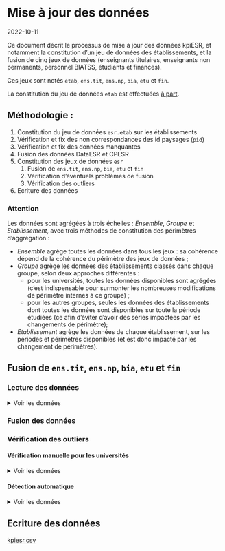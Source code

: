 Mise à jour des données
================
2022-10-11

Ce document décrit le processus de mise à jour des données kpiESR, et
notamment la constitution d’un jeu de données des établissements, et la
fusion de cinq jeux de données (enseignants titulaires, enseignants non
permanents, personnel BIATSS, étudiants et finances).

Ces jeux sont notés `etab`, `ens.tit`, `ens.np`, `bia`, `etu` et `fin`.

La constitution du jeu de données `etab` est effectuées [à
part](maj-mapping.md).

## Méthodologie :

1.  Constitution du jeu de données `esr.etab` sur les établissements
2.  Vérification et fix des non correspondances des id paysages (`pid`)
3.  Vérification et fix des données manquantes
4.  Fusion des données DataESR et CPESR
5.  Constitution des jeux de données `esr`
    1.  Fusion de `ens.tit`, `ens.np`, `bia`, `etu` et `fin`
    2.  Vérification d’éventuels problèmes de fusion
    3.  Vérification des outliers
6.  Ecriture des données

### Attention

Les données sont agrégées à trois échelles : *Ensemble*, *Groupe* et
*Etablissement*, avec trois méthodes de constitution des périmètres
d’aggrégation :

-   *Ensemble* agrège toutes les données dans tous les jeux : sa
    cohérence dépend de la cohérence du périmètre des jeux de données ;
-   *Groupe* agrège les données des établissements classés dans chaque
    groupe, selon deux approches différentes :
    -   pour les universités, toutes les données disponibles sont
        agrégées (c’est indispensable pour surmonter les nombreuses
        modifications de périmètre internes à ce groupe) ;
    -   pour les autres groupes, seules les données des établissements
        dont toutes les données sont disponibles sur toute la période
        étudiées (ce afin d’éviter d’avoir des séries impactées par les
        changements de périmètre);
-   *Etablissement* agrège les données de chaque établissement, sur les
    périodes et périmètres disponibles (et est donc impacté par les
    changement de périmètres).

## Fusion de `ens.tit`, `ens.np`, `bia`, `etu` et `fin`

### Lecture des données

<details>
<summary>
Voir les données
</summary>

| data | Rentrée.min | Rentrée.max | nb_pid |
|:-----|------------:|------------:|-------:|
| ens  |        2010 |        2020 |    134 |
| bia  |        2015 |        2020 |    151 |
| etu  |        2006 |        2021 |    132 |
| fin  |        2009 |        2020 |    151 |

</details>

### Fusion des données

### Vérification des outliers

#### Vérification manuelle pour les universités

<details>
<summary>
Voir les données
</summary>

##### kpi.ENS.S.titulaires

<details>
<summary>
Voir les données
</summary>

| pid   | Etablissement                            | Comparable | kpi                  | valeur |      norm | valeur_label | norm_label | rang | evolution |
|:------|:-----------------------------------------|:-----------|:---------------------|-------:|----------:|:-------------|:-----------|-----:|----------:|
| TWBzp | Université Panthéon-Assas                | FALSE      | kpi.ENS.S.titulaires |    296 | 0.4498480 | 296          | 45%        |   69 |  98.66667 |
| PpsCQ | Université Paris sciences et lettres     | FALSE      | kpi.ENS.S.titulaires |    779 | 0.5379834 | 779          | 54%        |   68 |  99.23567 |
| 6G2TU | Université Paris 1 - Panthéon Sorbonne   | TRUE       | kpi.ENS.S.titulaires |    811 | 0.5442953 | 811          | 54%        |   67 |  97.00957 |
| 542Id | Université Toulouse Capitole             | TRUE       | kpi.ENS.S.titulaires |    349 | 0.5797342 | 349          | 58%        |   66 |  97.21448 |
| Mz286 | Université de Pau et des Pays de l’Adour | TRUE       | kpi.ENS.S.titulaires |    561 | 0.6064865 | 561          | 61%        |   65 |  95.24618 |

</details>
<details>
<summary>
Voir les données
</summary>

| pid   | Etablissement                                | Comparable | kpi                  | valeur |      norm | valeur_label | norm_label | rang | evolution |
|:------|:---------------------------------------------|:-----------|:---------------------|-------:|----------:|:-------------|:-----------|-----:|----------:|
| Uxr7Z | Université Paris 8 - Vincennes - Saint-Denis | TRUE       | kpi.ENS.S.titulaires |    712 | 0.7964206 | 712          | 80%        |    4 |  98.88889 |
| 7Mpgt | Université de Franche-Comté                  | TRUE       | kpi.ENS.S.titulaires |   1067 | 0.8046757 | 1 067        | 80%        |    3 |  97.35401 |
| cEt92 | Université de La Réunion                     | FALSE      | kpi.ENS.S.titulaires |    445 | 0.8120438 | 445          | 81%        |    2 | 103.48837 |
| pVJpw | Centre universitaire de Mayotte              | FALSE      | kpi.ENS.S.titulaires |     40 | 0.8163265 | 40           | 82%        |    1 | 266.66667 |
| C6Ps7 | Université Paris Dauphine - PSL              | FALSE      | kpi.ENS.S.titulaires |     NA |        NA | N/A          | N/A        |   NA |        NA |

</details>

##### kpi.ENS.S.EC

<details>
<summary>
Voir les données
</summary>

| pid   | Etablissement                          | Comparable | kpi          | valeur |      norm | valeur_label | norm_label | rang | evolution |
|:------|:---------------------------------------|:-----------|:-------------|-------:|----------:|:-------------|:-----------|-----:|----------:|
| hy4EW | Université de Guyane                   | FALSE      | kpi.ENS.S.EC |     64 | 0.4475524 | 64           | 45%        |   69 | 112.28070 |
| HCBvW | Université d’Orléans                   | TRUE       | kpi.ENS.S.EC |    595 | 0.5076792 | 595          | 51%        |   68 |  86.23188 |
| pVJpw | Centre universitaire de Mayotte        | FALSE      | kpi.ENS.S.EC |     25 | 0.5102041 | 25           | 51%        |   67 | 357.14286 |
| 5tVy4 | Université Bretagne Sud                | TRUE       | kpi.ENS.S.EC |    288 | 0.5433962 | 288          | 54%        |   66 | 107.86517 |
| 6G2TU | Université Paris 1 - Panthéon Sorbonne | TRUE       | kpi.ENS.S.EC |    816 | 0.5476510 | 816          | 55%        |   65 |  93.47079 |

</details>
<details>
<summary>
Voir les données
</summary>

| pid   | Etablissement                                      | Comparable | kpi          | valeur |      norm | valeur_label | norm_label | rang | evolution |
|:------|:---------------------------------------------------|:-----------|:-------------|-------:|----------:|:-------------|:-----------|-----:|----------:|
| 1I7hJ | Université Paul-Valéry - Montpellier 3             | TRUE       | kpi.ENS.S.EC |    525 | 0.6981383 | 525          | 70%        |    4 | 113.88286 |
| V13Pk | Université de Versailles Saint-Quentin-en-Yvelines | TRUE       | kpi.ENS.S.EC |    599 | 0.7287105 | 599          | 73%        |    3 | 105.64374 |
| Mz90U | Université Bordeaux Montaigne                      | TRUE       | kpi.ENS.S.EC |    516 | 0.7360913 | 516          | 74%        |    2 | 111.44708 |
| Uxr7Z | Université Paris 8 - Vincennes - Saint-Denis       | TRUE       | kpi.ENS.S.EC |    678 | 0.7583893 | 678          | 76%        |    1 |  93.90582 |
| C6Ps7 | Université Paris Dauphine - PSL                    | FALSE      | kpi.ENS.S.EC |     NA |        NA | N/A          | N/A        |   NA |        NA |

</details>

##### kpi.ENS.S.DocATER

<details>
<summary>
Voir les données
</summary>

| pid   | Etablissement                                | Comparable | kpi               | valeur |      norm | valeur_label | norm_label | rang | evolution |
|:------|:---------------------------------------------|:-----------|:------------------|-------:|----------:|:-------------|:-----------|-----:|----------:|
| cEt92 | Université de La Réunion                     | FALSE      | kpi.ENS.S.DocATER |     45 | 0.0821168 | 45           | 8%         |   69 |  95.74468 |
| RS4WF | CY Cergy Paris Université                    | FALSE      | kpi.ENS.S.DocATER |     95 | 0.0864422 | 95           | 9%         |   68 |  65.51724 |
| pVJpw | Centre universitaire de Mayotte              | FALSE      | kpi.ENS.S.DocATER |      5 | 0.1020408 | 5            | 10%        |   67 |        NA |
| Z2FY5 | Université de la Nouvelle-Calédonie          | FALSE      | kpi.ENS.S.DocATER |     13 | 0.1140351 | 13           | 11%        |   66 | 162.50000 |
| Uxr7Z | Université Paris 8 - Vincennes - Saint-Denis | TRUE       | kpi.ENS.S.DocATER |    106 | 0.1185682 | 106          | 12%        |   65 |  64.63415 |

</details>
<details>
<summary>
Voir les données
</summary>

| pid   | Etablissement                          | Comparable | kpi               | valeur |      norm | valeur_label | norm_label | rang | evolution |
|:------|:---------------------------------------|:-----------|:------------------|-------:|----------:|:-------------|:-----------|-----:|----------:|
| TWBzp | Université Panthéon-Assas              | FALSE      | kpi.ENS.S.DocATER |    230 | 0.3495441 | 230          | 35%        |    4 | 121.69312 |
| bxPQe | Sorbonne Université                    | TRUE       | kpi.ENS.S.DocATER |   1449 | 0.3539326 | 1 449        | 35%        |    3 |  94.89195 |
| 6G2TU | Université Paris 1 - Panthéon Sorbonne | TRUE       | kpi.ENS.S.DocATER |    571 | 0.3832215 | 571          | 38%        |    2 | 124.40087 |
| PpsCQ | Université Paris sciences et lettres   | FALSE      | kpi.ENS.S.DocATER |    559 | 0.3860497 | 559          | 39%        |    1 | 100.35907 |
| C6Ps7 | Université Paris Dauphine - PSL        | FALSE      | kpi.ENS.S.DocATER |     NA |        NA | N/A          | N/A        |   NA |        NA |

</details>

##### kpi.ENS.S.contractuels

<details>
<summary>
Voir les données
</summary>

| pid   | Etablissement                           | Comparable | kpi                    | valeur |      norm | valeur_label | norm_label | rang | evolution |
|:------|:----------------------------------------|:-----------|:-----------------------|-------:|----------:|:-------------|:-----------|-----:|----------:|
| evv7S | Université de Montpellier               | TRUE       | kpi.ENS.S.contractuels |     56 | 0.0228478 | 56           | 2%         |   69 | 160.00000 |
| bxPQe | Sorbonne Université                     | TRUE       | kpi.ENS.S.contractuels |     96 | 0.0234489 | 96           | 2%         |   68 |  74.41860 |
| 5cZyU | Université de Paris                     | TRUE       | kpi.ENS.S.contractuels |     95 | 0.0251656 | 95           | 3%         |   67 |  52.48619 |
| m7K6T | Université Toulouse III - Paul Sabatier | TRUE       | kpi.ENS.S.contractuels |     72 | 0.0294840 | 72           | 3%         |   66 | 107.46269 |
| t6Cq5 | Université de Lorraine                  | TRUE       | kpi.ENS.S.contractuels |    124 | 0.0335952 | 124          | 3%         |   65 |  85.51724 |

</details>
<details>
<summary>
Voir les données
</summary>

| pid   | Etablissement                      | Comparable | kpi                    | valeur |      norm | valeur_label | norm_label | rang | evolution |
|:------|:-----------------------------------|:-----------|:-----------------------|-------:|----------:|:-------------|:-----------|-----:|----------:|
| NLCOF | Université de Corse Pasquale Paoli | FALSE      | kpi.ENS.S.contractuels |     65 | 0.1836158 | 65           | 18%        |    4 |  151.1628 |
| TWBzp | Université Panthéon-Assas          | FALSE      | kpi.ENS.S.contractuels |    124 | 0.1884498 | 124          | 19%        |    3 |   80.0000 |
| Mz90U | Université Bordeaux Montaigne      | TRUE       | kpi.ENS.S.contractuels |    135 | 0.1925820 | 135          | 19%        |    2 |  254.7170 |
| RS4WF | CY Cergy Paris Université          | FALSE      | kpi.ENS.S.contractuels |    325 | 0.2957234 | 325          | 30%        |    1 |  524.1935 |
| C6Ps7 | Université Paris Dauphine - PSL    | FALSE      | kpi.ENS.S.contractuels |     NA |        NA | N/A          | N/A        |   NA |        NA |

</details>

##### kpi.ETU.S.cycle1_L

<details>
<summary>
Voir les données
</summary>

| pid   | Etablissement                        | Comparable | kpi                | valeur |      norm | valeur_label | norm_label | rang | evolution |
|:------|:-------------------------------------|:-----------|:-------------------|-------:|----------:|:-------------|:-----------|-----:|----------:|
| PpsCQ | Université Paris sciences et lettres | FALSE      | kpi.ETU.S.cycle1_L |   4229 | 0.2409824 | 4 229        | 24%        |   69 |        NA |
| G2qA7 | Université Paris-Saclay              | FALSE      | kpi.ETU.S.cycle1_L |  18721 | 0.3933148 | 18 721       | 39%        |   68 |  131.3017 |
| etBz7 | Université Claude Bernard - Lyon 1   | TRUE       | kpi.ETU.S.cycle1_L |  21505 | 0.4818076 | 21 505       | 48%        |   67 |  129.6185 |
| 5cZyU | Université de Paris                  | TRUE       | kpi.ETU.S.cycle1_L |  27242 | 0.4931125 | 27 242       | 49%        |   66 |  108.0517 |
| bxPQe | Sorbonne Université                  | TRUE       | kpi.ETU.S.cycle1_L |  26157 | 0.5067418 | 26 157       | 51%        |   65 |  118.8630 |

</details>
<details>
<summary>
Voir les données
</summary>

| pid   | Etablissement                       | Comparable | kpi                | valeur |      norm | valeur_label | norm_label | rang | evolution |
|:------|:------------------------------------|:-----------|:-------------------|-------:|----------:|:-------------|:-----------|-----:|----------:|
| Z2FY5 | Université de la Nouvelle-Calédonie | FALSE      | kpi.ETU.S.cycle1_L |   3298 | 0.9133204 | 3 298        | 91%        |    4 |  138.1651 |
| HAU8L | Université de Nîmes                 | TRUE       | kpi.ETU.S.cycle1_L |   4940 | 0.9183863 | 4 940        | 92%        |    3 |  150.6557 |
| RN4E6 | Université d’Évry-Val-d’Essonne     | FALSE      | kpi.ETU.S.cycle1_L |   6743 | 0.9475829 | 6 743        | 95%        |    2 |  102.8523 |
| pVJpw | Centre universitaire de Mayotte     | FALSE      | kpi.ETU.S.cycle1_L |   1256 | 1.0000000 | 1 256        | 100%       |    1 |  174.6871 |
| C6Ps7 | Université Paris Dauphine - PSL     | FALSE      | kpi.ETU.S.cycle1_L |     NA |        NA | N/A          | N/A        |   NA |        NA |

</details>

##### kpi.ETU.S.cycle2_M

<details>
<summary>
Voir les données
</summary>

| pid   | Etablissement                        | Comparable | kpi                | valeur |      norm | valeur_label | norm_label | rang | evolution |
|:------|:-------------------------------------|:-----------|:-------------------|-------:|----------:|:-------------|:-----------|-----:|----------:|
| pVJpw | Centre universitaire de Mayotte      | FALSE      | kpi.ETU.S.cycle2_M |      0 | 0.0000000 | 0            | 0%         |   69 |        NA |
| RN4E6 | Université d’Évry-Val-d’Essonne      | FALSE      | kpi.ETU.S.cycle2_M |    358 | 0.0503092 | 358          | 5%         |   68 |  18.08081 |
| Z2FY5 | Université de la Nouvelle-Calédonie  | FALSE      | kpi.ETU.S.cycle2_M |    266 | 0.0736638 | 266          | 7%         |   67 | 148.60335 |
| HAU8L | Université de Nîmes                  | TRUE       | kpi.ETU.S.cycle2_M |    401 | 0.0745492 | 401          | 7%         |   66 | 153.05344 |
| zepT6 | Université de la Polynésie Française | FALSE      | kpi.ETU.S.cycle2_M |    378 | 0.1292750 | 378          | 13%        |   65 |  86.10478 |

</details>
<details>
<summary>
Voir les données
</summary>

| pid   | Etablissement                        | Comparable | kpi                | valeur |      norm | valeur_label | norm_label | rang | evolution |
|:------|:-------------------------------------|:-----------|:-------------------|-------:|----------:|:-------------|:-----------|-----:|----------:|
| 5cZyU | Université de Paris                  | TRUE       | kpi.ETU.S.cycle2_M |  25571 | 0.4628654 | 25 571       | 46%        |    4 |  96.76455 |
| etBz7 | Université Claude Bernard - Lyon 1   | TRUE       | kpi.ETU.S.cycle2_M |  21709 | 0.4863781 | 21 709       | 49%        |    3 | 126.12712 |
| G2qA7 | Université Paris-Saclay              | FALSE      | kpi.ETU.S.cycle2_M |  24733 | 0.5196227 | 24 733       | 52%        |    2 | 236.02443 |
| PpsCQ | Université Paris sciences et lettres | FALSE      | kpi.ETU.S.cycle2_M |  11104 | 0.6327426 | 11 104       | 63%        |    1 |        NA |
| C6Ps7 | Université Paris Dauphine - PSL      | FALSE      | kpi.ETU.S.cycle2_M |     NA |        NA | N/A          | N/A        |   NA |        NA |

</details>

##### kpi.ETU.S.cycle3_D

<details>
<summary>
Voir les données
</summary>

| pid   | Etablissement                                      | Comparable | kpi                | valeur |      norm | valeur_label | norm_label | rang | evolution |
|:------|:---------------------------------------------------|:-----------|:-------------------|-------:|----------:|:-------------|:-----------|-----:|----------:|
| pVJpw | Centre universitaire de Mayotte                    | FALSE      | kpi.ETU.S.cycle3_D |      0 | 0.0000000 | 0            | 0%         |   68 |        NA |
| 7Mpgt | Université de Franche-Comté                        | TRUE       | kpi.ETU.S.cycle3_D |      0 | 0.0000000 | 0            | 0%         |   68 | 0.0000000 |
| Lr94O | Université de Bourgogne                            | TRUE       | kpi.ETU.S.cycle3_D |      1 | 0.0000314 | 1            | 0%         |   67 | 0.0919963 |
| V13Pk | Université de Versailles Saint-Quentin-en-Yvelines | TRUE       | kpi.ETU.S.cycle3_D |      1 | 0.0000664 | 1            | 0%         |   66 | 0.1416431 |
| RN4E6 | Université d’Évry-Val-d’Essonne                    | FALSE      | kpi.ETU.S.cycle3_D |     15 | 0.0021079 | 15           | 0%         |   65 | 6.1475410 |

</details>
<details>
<summary>
Voir les données
</summary>

| pid   | Etablissement                          | Comparable | kpi                | valeur |      norm | valeur_label | norm_label | rang | evolution |
|:------|:---------------------------------------|:-----------|:-------------------|-------:|----------:|:-------------|:-----------|-----:|----------:|
| 6G2TU | Université Paris 1 - Panthéon Sorbonne | TRUE       | kpi.ETU.S.cycle3_D |   2256 | 0.0566009 | 2 256        | 6%         |    4 |  82.39591 |
| 8k883 | Université Sorbonne Nouvelle - Paris 3 | TRUE       | kpi.ETU.S.cycle3_D |    890 | 0.0569126 | 890          | 6%         |    3 |  62.50000 |
| G2qA7 | Université Paris-Saclay                | FALSE      | kpi.ETU.S.cycle3_D |   4144 | 0.0870625 | 4 144        | 9%         |    2 | 161.62246 |
| PpsCQ | Université Paris sciences et lettres   | FALSE      | kpi.ETU.S.cycle3_D |   2216 | 0.1262750 | 2 216        | 13%        |    1 | 839.39394 |
| C6Ps7 | Université Paris Dauphine - PSL        | FALSE      | kpi.ETU.S.cycle3_D |     NA |        NA | N/A          | N/A        |   NA |        NA |

</details>

##### kpi.ETU.S.DU_DE

<details>
<summary>
Voir les données
</summary>

| pid   | Etablissement                            | Comparable | kpi             | valeur |      norm | valeur_label | norm_label | rang | evolution |
|:------|:-----------------------------------------|:-----------|:----------------|-------:|----------:|:-------------|:-----------|-----:|----------:|
| 5tVy4 | Université Bretagne Sud                  | TRUE       | kpi.ETU.S.DU_DE |     43 | 0.0039819 | 43           | 0%         |   69 |  67.18750 |
| BWbvP | Université d’Artois                      | TRUE       | kpi.ETU.S.DU_DE |    100 | 0.0068055 | 100          | 1%         |   68 | 121.95122 |
| yH19Y | Université du Littoral Côte d’Opale      | TRUE       | kpi.ETU.S.DU_DE |     94 | 0.0083489 | 94           | 1%         |   67 |  92.15686 |
| 3Z5e6 | Université Gustave Eiffel                | FALSE      | kpi.ETU.S.DU_DE |    136 | 0.0086663 | 136          | 1%         |   66 |        NA |
| EW53M | Université Polytechnique Hauts-de-France | TRUE       | kpi.ETU.S.DU_DE |    143 | 0.0108325 | 143          | 1%         |   65 | 269.81132 |

</details>
<details>
<summary>
Voir les données
</summary>

| pid   | Etablissement                          | Comparable | kpi             | valeur |      norm | valeur_label | norm_label | rang | evolution |
|:------|:---------------------------------------|:-----------|:----------------|-------:|----------:|:-------------|:-----------|-----:|----------:|
| evv7S | Université de Montpellier              | TRUE       | kpi.ETU.S.DU_DE |   5030 | 0.1050236 | 5 030        | 11%        |    4 |  133.5280 |
| 6G2TU | Université Paris 1 - Panthéon Sorbonne | TRUE       | kpi.ETU.S.DU_DE |   4474 | 0.1122485 | 4 474        | 11%        |    3 |  173.7476 |
| TWBzp | Université Panthéon-Assas              | FALSE      | kpi.ETU.S.DU_DE |   3000 | 0.1588142 | 3 000        | 16%        |    2 |  104.3841 |
| PpsCQ | Université Paris sciences et lettres   | FALSE      | kpi.ETU.S.DU_DE |   3667 | 0.2089578 | 3 667        | 21%        |    1 |        NA |
| C6Ps7 | Université Paris Dauphine - PSL        | FALSE      | kpi.ETU.S.DU_DE |     NA |        NA | N/A          | N/A        |   NA |        NA |

</details>

##### kpi.BIA.S.A

<details>
<summary>
Voir les données
</summary>

| pid   | Etablissement                        | Comparable | kpi         | valeur |      norm | valeur_label | norm_label | rang | evolution |
|:------|:-------------------------------------|:-----------|:------------|-------:|----------:|:-------------|:-----------|-----:|----------:|
| 8j5s2 | Université de Picardie Jules-Verne   | TRUE       | kpi.BIA.S.A |    231 | 0.2156863 | 231          | 22%        |   68 | 119.68912 |
| zepT6 | Université de la Polynésie Française | FALSE      | kpi.BIA.S.A |     28 | 0.2545455 | 28           | 25%        |   67 | 107.69231 |
| LsQ24 | Université Le Havre Normandie        | TRUE       | kpi.BIA.S.A |    105 | 0.2685422 | 105          | 27%        |   66 |  92.10526 |
| hlX1r | Université de Poitiers               | TRUE       | kpi.BIA.S.A |    323 | 0.2691667 | 323          | 27%        |   65 | 102.21519 |
| g6rwB | Université Paris Nanterre            | TRUE       | kpi.BIA.S.A |    304 | 0.2699822 | 304          | 27%        |   64 | 110.94891 |

</details>
<details>
<summary>
Voir les données
</summary>

| pid   | Etablissement                        | Comparable | kpi         | valeur |      norm | valeur_label | norm_label | rang |  evolution |
|:------|:-------------------------------------|:-----------|:------------|-------:|----------:|:-------------|:-----------|-----:|-----------:|
| 5tVy4 | Université Bretagne Sud              | TRUE       | kpi.BIA.S.A |    210 | 0.4794521 | 210          | 48%        |    3 |   105.0000 |
| PpsCQ | Université Paris sciences et lettres | FALSE      | kpi.BIA.S.A |    831 | 0.4828588 | 831          | 48%        |    2 | 16620.0000 |
| G2qA7 | Université Paris-Saclay              | FALSE      | kpi.BIA.S.A |   1404 | 0.5205784 | 1 404        | 52%        |    1 |   342.4390 |
| C6Ps7 | Université Paris Dauphine - PSL      | FALSE      | kpi.BIA.S.A |     NA |        NA | N/A          | N/A        |   NA |         NA |
| cqyN7 | Université Sorbonne Paris Nord       | TRUE       | kpi.BIA.S.A |    271 |        NA | 271          | N/A        |   NA |   101.8797 |

</details>

##### kpi.BIA.S.B

<details>
<summary>
Voir les données
</summary>

| pid   | Etablissement                      | Comparable | kpi         | valeur |      norm | valeur_label | norm_label | rang | evolution |
|:------|:-----------------------------------|:-----------|:------------|-------:|----------:|:-------------|:-----------|-----:|----------:|
| 5tVy4 | Université Bretagne Sud            | TRUE       | kpi.BIA.S.B |     69 | 0.1575342 | 69           | 16%        |   68 |  87.34177 |
| 8j5s2 | Université de Picardie Jules-Verne | TRUE       | kpi.BIA.S.B |    189 | 0.1764706 | 189          | 18%        |   67 | 113.85542 |
| atbEK | La Rochelle Université             | TRUE       | kpi.BIA.S.B |     82 | 0.1933962 | 82           | 19%        |   66 |  93.18182 |
| G2qA7 | Université Paris-Saclay            | FALSE      | kpi.BIA.S.B |    526 | 0.1950315 | 526          | 20%        |   65 | 136.62338 |
| zCa4j | Université Savoie Mont Blanc       | TRUE       | kpi.BIA.S.B |    118 | 0.1973244 | 118          | 20%        |   64 | 105.35714 |

</details>
<details>
<summary>
Voir les données
</summary>

| pid   | Etablissement                        | Comparable | kpi         | valeur |      norm | valeur_label | norm_label | rang | evolution |
|:------|:-------------------------------------|:-----------|:------------|-------:|----------:|:-------------|:-----------|-----:|----------:|
| NLCOF | Université de Corse Pasquale Paoli   | FALSE      | kpi.BIA.S.B |    128 | 0.3377309 | 128          | 34%        |    3 |  120.7547 |
| 3Z5e6 | Université Gustave Eiffel            | FALSE      | kpi.BIA.S.B |    251 | 0.3820396 | 251          | 38%        |    2 |  121.8447 |
| zepT6 | Université de la Polynésie Française | FALSE      | kpi.BIA.S.B |     59 | 0.5363636 | 59           | 54%        |    1 |  115.6863 |
| C6Ps7 | Université Paris Dauphine - PSL      | FALSE      | kpi.BIA.S.B |     NA |        NA | N/A          | N/A        |   NA |        NA |
| cqyN7 | Université Sorbonne Paris Nord       | TRUE       | kpi.BIA.S.B |    255 |        NA | 255          | N/A        |   NA |  122.5962 |

</details>

##### kpi.BIA.S.C

<details>
<summary>
Voir les données
</summary>

| pid   | Etablissement                                | Comparable | kpi         | valeur |      norm | valeur_label | norm_label | rang | evolution |
|:------|:---------------------------------------------|:-----------|:------------|-------:|----------:|:-------------|:-----------|-----:|----------:|
| 3Z5e6 | Université Gustave Eiffel                    | FALSE      | kpi.BIA.S.C |    107 | 0.1628615 | 107          | 16%        |   68 | 100.00000 |
| zepT6 | Université de la Polynésie Française         | FALSE      | kpi.BIA.S.C |     23 | 0.2090909 | 23           | 21%        |   67 |  88.46154 |
| PpsCQ | Université Paris sciences et lettres         | FALSE      | kpi.BIA.S.C |    360 | 0.2091807 | 360          | 21%        |   66 |        NA |
| Uxr7Z | Université Paris 8 - Vincennes - Saint-Denis | TRUE       | kpi.BIA.S.C |    198 | 0.2601840 | 198          | 26%        |   65 |  80.81633 |
| G2qA7 | Université Paris-Saclay                      | FALSE      | kpi.BIA.S.C |    767 | 0.2843901 | 767          | 28%        |   64 |  75.12243 |

</details>
<details>
<summary>
Voir les données
</summary>

| pid   | Etablissement                       | Comparable | kpi         | valeur |      norm | valeur_label | norm_label | rang | evolution |
|:------|:------------------------------------|:-----------|:------------|-------:|----------:|:-------------|:-----------|-----:|----------:|
| yH19Y | Université du Littoral Côte d’Opale | TRUE       | kpi.BIA.S.C |    265 | 0.5038023 | 265          | 50%        |    3 |  89.22559 |
| g6rwB | Université Paris Nanterre           | TRUE       | kpi.BIA.S.C |    592 | 0.5257549 | 592          | 53%        |    2 | 166.76056 |
| 8j5s2 | Université de Picardie Jules-Verne  | TRUE       | kpi.BIA.S.C |    651 | 0.6078431 | 651          | 61%        |    1 | 108.86288 |
| C6Ps7 | Université Paris Dauphine - PSL     | FALSE      | kpi.BIA.S.C |     NA |        NA | N/A          | N/A        |   NA |        NA |
| cqyN7 | Université Sorbonne Paris Nord      | TRUE       | kpi.BIA.S.C |    178 |        NA | 178          | N/A        |   NA |  56.86901 |

</details>

##### kpi.BIA.S.titulaires

<details>
<summary>
Voir les données
</summary>

| pid   | Etablissement                        | Comparable | kpi                  | valeur |      norm | valeur_label | norm_label | rang | evolution |
|:------|:-------------------------------------|:-----------|:---------------------|-------:|----------:|:-------------|:-----------|-----:|----------:|
| pVJpw | Centre universitaire de Mayotte      | FALSE      | kpi.BIA.S.titulaires |     17 | 0.4146341 | 17           | 41%        |   67 | 340.00000 |
| s3t8T | Université Côte d’Azur               | TRUE       | kpi.BIA.S.titulaires |    780 | 0.4921136 | 780          | 49%        |   66 |  96.41533 |
| RS4WF | CY Cergy Paris Université            | FALSE      | kpi.BIA.S.titulaires |    474 | 0.4922118 | 474          | 49%        |   65 | 120.91837 |
| zepT6 | Université de la Polynésie Française | FALSE      | kpi.BIA.S.titulaires |     55 | 0.5000000 | 55           | 50%        |   64 | 114.58333 |
| 9xlel | Le Mans Université                   | TRUE       | kpi.BIA.S.titulaires |    281 | 0.5026834 | 281          | 50%        |   63 | 102.18182 |

</details>
<details>
<summary>
Voir les données
</summary>

| pid   | Etablissement                     | Comparable | kpi                  | valeur |      norm | valeur_label | norm_label | rang | evolution |
|:------|:----------------------------------|:-----------|:---------------------|-------:|----------:|:-------------|:-----------|-----:|----------:|
| z3hdL | Université des Antilles           | FALSE      | kpi.BIA.S.titulaires |    373 | 0.7987152 | 373          | 80%        |    2 | 108.43023 |
| HqAYu | Université Toulouse - Jean Jaurès | TRUE       | kpi.BIA.S.titulaires |    703 | 0.8099078 | 703          | 81%        |    1 | 100.14245 |
| hy4EW | Université de Guyane              | FALSE      | kpi.BIA.S.titulaires |     NA |        NA | N/A          | N/A        |   NA |        NA |
| C6Ps7 | Université Paris Dauphine - PSL   | FALSE      | kpi.BIA.S.titulaires |     NA |        NA | N/A          | N/A        |   NA |        NA |
| cqyN7 | Université Sorbonne Paris Nord    | TRUE       | kpi.BIA.S.titulaires |    475 |        NA | 475          | N/A        |   NA |  91.34615 |

</details>

##### kpi.FIN.S.masseSalariale

<details>
<summary>
Voir les données
</summary>

| pid   | Etablissement                        | Comparable | kpi                      |    valeur |      norm | valeur_label | norm_label | rang | evolution |
|:------|:-------------------------------------|:-----------|:-------------------------|----------:|----------:|:-------------|:-----------|-----:|----------:|
| pVJpw | Centre universitaire de Mayotte      | FALSE      | kpi.FIN.S.masseSalariale |    973558 | 0.2451429 | 0.97M€       | 25%        |   69 |  113.4487 |
| PpsCQ | Université Paris sciences et lettres | FALSE      | kpi.FIN.S.masseSalariale |   7801315 | 0.2454767 | 7.8M€        | 25%        |   68 |  103.6680 |
| G2qA7 | Université Paris-Saclay              | FALSE      | kpi.FIN.S.masseSalariale | 303108699 | 0.6593211 | 303M€        | 66%        |   67 |  112.2846 |
| OJZ4a | Université de Haute-Alsace           | FALSE      | kpi.FIN.S.masseSalariale |  78438736 | 0.7298157 | 78M€         | 73%        |   66 |  117.7281 |
| 90I54 | Université de Bordeaux               | TRUE       | kpi.FIN.S.masseSalariale | 360769177 | 0.7330255 | 361M€        | 73%        |   65 |  109.3173 |

</details>
<details>
<summary>
Voir les données
</summary>

| pid   | Etablissement                          | Comparable | kpi                      |    valeur |      norm | valeur_label | norm_label | rang | evolution |
|:------|:---------------------------------------|:-----------|:-------------------------|----------:|----------:|:-------------|:-----------|-----:|----------:|
| 8j5s2 | Université de Picardie Jules-Verne     | TRUE       | kpi.FIN.S.masseSalariale | 164612927 | 0.8524966 | 165M€        | 85%        |    4 |  114.4881 |
| 8k883 | Université Sorbonne Nouvelle - Paris 3 | TRUE       | kpi.FIN.S.masseSalariale |  93419472 | 0.8544209 | 93M€         | 85%        |    3 |  111.3980 |
| 9xlel | Le Mans Université                     | TRUE       | kpi.FIN.S.masseSalariale |  81155063 | 0.8733263 | 81M€         | 87%        |    2 |  120.3050 |
| z3hdL | Université des Antilles                | FALSE      | kpi.FIN.S.masseSalariale |  86865230 | 0.9152736 | 87M€         | 92%        |    1 |  103.3852 |
| hy4EW | Université de Guyane                   | FALSE      | kpi.FIN.S.masseSalariale |        NA |        NA | N/A          | N/A        |   NA |        NA |

</details>

##### kpi.FIN.S.SCSP

<details>
<summary>
Voir les données
</summary>

| pid   | Etablissement                        | Comparable | kpi            |    valeur |      norm | valeur_label | norm_label | rang | evolution |
|:------|:-------------------------------------|:-----------|:---------------|----------:|----------:|:-------------|:-----------|-----:|----------:|
| PpsCQ | Université Paris sciences et lettres | FALSE      | kpi.FIN.S.SCSP |   5655538 | 0.1779575 | 5.7M€        | 18%        |   69 | 247.88270 |
| C6Ps7 | Université Paris Dauphine - PSL      | FALSE      | kpi.FIN.S.SCSP |  58948444 | 0.5332336 | 59M€         | 53%        |   68 | 102.21442 |
| G2qA7 | Université Paris-Saclay              | FALSE      | kpi.FIN.S.SCSP | 292147888 | 0.6354791 | 292M€        | 64%        |   67 | 105.17227 |
| 3Z5e6 | Université Gustave Eiffel            | FALSE      | kpi.FIN.S.SCSP | 167835605 | 0.6611975 | 168M€        | 66%        |   66 | 236.08225 |
| evv7S | Université de Montpellier            | TRUE       | kpi.FIN.S.SCSP | 301007987 | 0.6668295 | 301M€        | 67%        |   65 |  52.63335 |

</details>
<details>
<summary>
Voir les données
</summary>

| pid   | Etablissement                        | Comparable | kpi            |    valeur |      norm | valeur_label | norm_label | rang | evolution |
|:------|:-------------------------------------|:-----------|:---------------|----------:|----------:|:-------------|:-----------|-----:|----------:|
| g6rwB | Université Paris Nanterre            | TRUE       | kpi.FIN.S.SCSP | 172844627 | 0.8770781 | 173M€        | 88%        |    4 | 107.45239 |
| zepT6 | Université de la Polynésie Française | FALSE      | kpi.FIN.S.SCSP |  27527087 | 0.8874647 | 28M€         | 89%        |    3 | 116.63773 |
| z3hdL | Université des Antilles              | FALSE      | kpi.FIN.S.SCSP |  87962627 | 0.9268366 | 88M€         | 93%        |    2 |  96.92083 |
| HqAYu | Université Toulouse - Jean Jaurès    | TRUE       | kpi.FIN.S.SCSP | 168777374 | 0.9302635 | 169M€        | 93%        |    1 | 117.68440 |
| hy4EW | Université de Guyane                 | FALSE      | kpi.FIN.S.SCSP |        NA |        NA | N/A          | N/A        |   NA |        NA |

</details>

##### kpi.FIN.S.recettesFormation

<details>
<summary>
Voir les données
</summary>

| pid   | Etablissement                            | Comparable | kpi                         |  valeur |      norm | valeur_label | norm_label | rang | evolution |
|:------|:-----------------------------------------|:-----------|:----------------------------|--------:|----------:|:-------------|:-----------|-----:|----------:|
| EW53M | Université Polytechnique Hauts-de-France | TRUE       | kpi.FIN.S.recettesFormation | 2646600 | 0.0256900 | 2.6M€        | 3%         |   64 |  62.87272 |
| atbEK | La Rochelle Université                   | TRUE       | kpi.FIN.S.recettesFormation | 2331929 | 0.0266417 | 2.3M€        | 3%         |   63 | 112.91804 |
| LsQ24 | Université Le Havre Normandie            | TRUE       | kpi.FIN.S.recettesFormation | 2033176 | 0.0269655 | 2M€          | 3%         |   62 |  74.33889 |
| 7Mpgt | Université de Franche-Comté              | TRUE       | kpi.FIN.S.recettesFormation | 5986260 | 0.0286804 | 6M€          | 3%         |   61 | 101.12952 |
| hlX1r | Université de Poitiers                   | TRUE       | kpi.FIN.S.recettesFormation | 7153909 | 0.0298099 | 7.2M€        | 3%         |   60 |  75.46837 |

</details>
<details>
<summary>
Voir les données
</summary>

| pid   | Etablissement                        | Comparable | kpi                         | valeur | norm | valeur_label | norm_label | rang | evolution |
|:------|:-------------------------------------|:-----------|:----------------------------|-------:|-----:|:-------------|:-----------|-----:|----------:|
| Z2FY5 | Université de la Nouvelle-Calédonie  | FALSE      | kpi.FIN.S.recettesFormation |     NA |   NA | N/A          | N/A        |   NA |        NA |
| zepT6 | Université de la Polynésie Française | FALSE      | kpi.FIN.S.recettesFormation |     NA |   NA | N/A          | N/A        |   NA |        NA |
| 3Z5e6 | Université Gustave Eiffel            | FALSE      | kpi.FIN.S.recettesFormation |     NA |   NA | N/A          | N/A        |   NA |        NA |
| PpsCQ | Université Paris sciences et lettres | FALSE      | kpi.FIN.S.recettesFormation |     NA |   NA | N/A          | N/A        |   NA |        NA |
| vb71K | Université Paris-Est Créteil         | TRUE       | kpi.FIN.S.recettesFormation |     NA |   NA | N/A          | N/A        |   NA |        NA |

</details>

##### kpi.FIN.S.recettesRecherche

<details>
<summary>
Voir les données
</summary>

| pid   | Etablissement                      | Comparable | kpi                         | valeur |      norm | valeur_label | norm_label | rang | evolution |
|:------|:-----------------------------------|:-----------|:----------------------------|-------:|----------:|:-------------|:-----------|-----:|----------:|
| cEt92 | Université de La Réunion           | FALSE      | kpi.FIN.S.recettesRecherche | 100915 | 0.0007301 | 0.1M€        | 0%         |   64 | 17.497205 |
| NLCOF | Université de Corse Pasquale Paoli | FALSE      | kpi.FIN.S.recettesRecherche |  55910 | 0.0008994 | 0.06M€       | 0%         |   63 | 38.170607 |
| pVJpw | Centre universitaire de Mayotte    | FALSE      | kpi.FIN.S.recettesRecherche |   4824 | 0.0012147 | 0M€          | 0%         |   62 |  4.794037 |
| z3hdL | Université des Antilles            | FALSE      | kpi.FIN.S.recettesRecherche | 257545 | 0.0027137 | 0.26M€       | 0%         |   61 | 64.406377 |
| HqAYu | Université Toulouse - Jean Jaurès  | TRUE       | kpi.FIN.S.recettesRecherche | 821181 | 0.0045262 | 0.82M€       | 0%         |   60 | 57.994459 |

</details>
<details>
<summary>
Voir les données
</summary>

| pid   | Etablissement                        | Comparable | kpi                         | valeur | norm | valeur_label | norm_label | rang | evolution |
|:------|:-------------------------------------|:-----------|:----------------------------|-------:|-----:|:-------------|:-----------|-----:|----------:|
| hy4EW | Université de Guyane                 | FALSE      | kpi.FIN.S.recettesRecherche |     NA |   NA | N/A          | N/A        |   NA |        NA |
| zepT6 | Université de la Polynésie Française | FALSE      | kpi.FIN.S.recettesRecherche |     NA |   NA | N/A          | N/A        |   NA |        NA |
| 3Z5e6 | Université Gustave Eiffel            | FALSE      | kpi.FIN.S.recettesRecherche |     NA |   NA | N/A          | N/A        |   NA |        NA |
| tIJ02 | Université Jean Monnet               | TRUE       | kpi.FIN.S.recettesRecherche |     NA |   NA | N/A          | N/A        |   NA |        NA |
| vb71K | Université Paris-Est Créteil         | TRUE       | kpi.FIN.S.recettesRecherche |     NA |   NA | N/A          | N/A        |   NA |        NA |

</details>

##### kpi.FIN.S.investissements

<details>
<summary>
Voir les données
</summary>

| pid   | Etablissement                          | Comparable | kpi                       |  valeur |      norm | valeur_label | norm_label | rang |  evolution |
|:------|:---------------------------------------|:-----------|:--------------------------|--------:|----------:|:-------------|:-----------|-----:|-----------:|
| PpsCQ | Université Paris sciences et lettres   | FALSE      | kpi.FIN.S.investissements |  110000 | 0.0034613 | 0.11M€       | 0%         |   69 | 1309.52381 |
| 6G2TU | Université Paris 1 - Panthéon Sorbonne | TRUE       | kpi.FIN.S.investissements | 6622927 | 0.0291324 | 6.6M€        | 3%         |   68 |  286.20227 |
| TWBzp | Université Panthéon-Assas              | FALSE      | kpi.FIN.S.investissements | 3385000 | 0.0376086 | 3.4M€        | 4%         |   67 |   89.57782 |
| cqyN7 | Université Sorbonne Paris Nord         | TRUE       | kpi.FIN.S.investissements | 7914057 | 0.0422872 | 7.9M€        | 4%         |   66 |   78.80330 |
| 06SE7 | Université de Bretagne Occidentale     | TRUE       | kpi.FIN.S.investissements | 8500000 | 0.0462208 | 8.5M€        | 5%         |   65 |   70.13606 |

</details>
<details>
<summary>
Voir les données
</summary>

| pid   | Etablissement                          | Comparable | kpi                       |    valeur |      norm | valeur_label | norm_label | rang | evolution |
|:------|:---------------------------------------|:-----------|:--------------------------|----------:|----------:|:-------------|:-----------|-----:|----------:|
| G2qA7 | Université Paris-Saclay                | FALSE      | kpi.FIN.S.investissements | 149429640 | 0.3250389 | 149M€        | 33%        |    4 |  402.3746 |
| pVJpw | Centre universitaire de Mayotte        | FALSE      | kpi.FIN.S.investissements |   1292045 | 0.3253382 | 1.3M€        | 33%        |    3 |  130.6524 |
| NLCOF | Université de Corse Pasquale Paoli     | FALSE      | kpi.FIN.S.investissements |  20227756 | 0.3253796 | 20M€         | 33%        |    2 |  183.4615 |
| 1I7hJ | Université Paul-Valéry - Montpellier 3 | TRUE       | kpi.FIN.S.investissements |  49307839 | 0.4337391 | 49M€         | 43%        |    1 | 2341.4968 |
| hy4EW | Université de Guyane                   | FALSE      | kpi.FIN.S.investissements |        NA |        NA | N/A          | N/A        |   NA |        NA |

</details>

##### kpi.K.dotPres

<details>
<summary>
Voir les données
</summary>

| pid   | Etablissement                        | Comparable | kpi           |    valeur |      norm | valeur_label | norm_label | rang | evolution |
|:------|:-------------------------------------|:-----------|:--------------|----------:|----------:|:-------------|:-----------|-----:|----------:|
| PpsCQ | Université Paris sciences et lettres | FALSE      | kpi.K.dotPres | 0.1779575 | 0.1779575 | 18%          | 18%        |   69 |  74.89074 |
| C6Ps7 | Université Paris Dauphine - PSL      | FALSE      | kpi.K.dotPres | 0.5332336 | 0.5332336 | 53%          | 53%        |   68 |  85.12220 |
| G2qA7 | Université Paris-Saclay              | FALSE      | kpi.K.dotPres | 0.6354791 | 0.6354791 | 64%          | 64%        |   67 |  74.01923 |
| 3Z5e6 | Université Gustave Eiffel            | FALSE      | kpi.K.dotPres | 0.6611975 | 0.6611975 | 66%          | 66%        |   66 |  80.90341 |
| evv7S | Université de Montpellier            | TRUE       | kpi.K.dotPres | 0.6668295 | 0.6668295 | 67%          | 67%        |   65 |  82.57334 |

</details>
<details>
<summary>
Voir les données
</summary>

| pid   | Etablissement                        | Comparable | kpi           |    valeur |      norm | valeur_label | norm_label | rang | evolution |
|:------|:-------------------------------------|:-----------|:--------------|----------:|----------:|:-------------|:-----------|-----:|----------:|
| g6rwB | Université Paris Nanterre            | TRUE       | kpi.K.dotPres | 0.8770781 | 0.8770781 | 88%          | 88%        |    4 |  99.03534 |
| zepT6 | Université de la Polynésie Française | FALSE      | kpi.K.dotPres | 0.8874647 | 0.8874647 | 89%          | 89%        |    3 |  99.31054 |
| z3hdL | Université des Antilles              | FALSE      | kpi.K.dotPres | 0.9268366 | 0.9268366 | 93%          | 93%        |    2 | 104.22239 |
| HqAYu | Université Toulouse - Jean Jaurès    | TRUE       | kpi.K.dotPres | 0.9302635 | 0.9302635 | 93%          | 93%        |    1 | 104.28033 |
| hy4EW | Université de Guyane                 | FALSE      | kpi.K.dotPres |        NA |        NA | N/A          | N/A        |   NA |        NA |

</details>

##### kpi.K.resPetu

<details>
<summary>
Voir les données
</summary>

| pid   | Etablissement                        | Comparable | kpi           |   valeur |     norm | valeur_label | norm_label | rang |  evolution |
|:------|:-------------------------------------|:-----------|:--------------|---------:|---------:|:-------------|:-----------|-----:|-----------:|
| PpsCQ | Université Paris sciences et lettres | FALSE      | kpi.K.resPetu | 2072.671 | 2072.671 | 2k€          | 2k€        |   68 |   8.092762 |
| pVJpw | Centre universitaire de Mayotte      | FALSE      | kpi.K.resPetu | 3161.935 | 3161.935 | 3k€          | 3k€        |   67 | 104.992439 |
| HAU8L | Université de Nîmes                  | TRUE       | kpi.K.resPetu | 4352.507 | 4352.507 | 4k€          | 4k€        |   66 |  98.409628 |
| 7Gzub | Université Jean Moulin - Lyon 3      | TRUE       | kpi.K.resPetu | 4835.527 | 4835.527 | 5k€          | 5k€        |   65 | 116.796572 |
| TWBzp | Université Panthéon-Assas            | FALSE      | kpi.K.resPetu | 5007.566 | 5007.566 | 5k€          | 5k€        |   64 |  91.260400 |

</details>
<details>
<summary>
Voir les données
</summary>

| pid   | Etablissement                      | Comparable | kpi           |   valeur |     norm | valeur_label | norm_label | rang | evolution |
|:------|:-----------------------------------|:-----------|:--------------|---------:|---------:|:-------------|:-----------|-----:|----------:|
| NLCOF | Université de Corse Pasquale Paoli | FALSE      | kpi.K.resPetu | 13266.46 | 13266.46 | 13k€         | 13k€       |    3 |  97.25202 |
| bxPQe | Sorbonne Université                | TRUE       | kpi.K.resPetu | 14656.02 | 14656.02 | 15k€         | 15k€       |    2 | 108.25265 |
| 3Z5e6 | Université Gustave Eiffel          | FALSE      | kpi.K.resPetu | 16617.73 | 16617.73 | 17k€         | 17k€       |    1 | 198.62017 |
| hy4EW | Université de Guyane               | FALSE      | kpi.K.resPetu |       NA |       NA | N/A          | N/A        |   NA |        NA |
| C6Ps7 | Université Paris Dauphine - PSL    | FALSE      | kpi.K.resPetu |       NA |       NA | N/A          | N/A        |   NA |        NA |

</details>

##### kpi.K.forPetu

<details>
<summary>
Voir les données
</summary>

| pid   | Etablissement                            | Comparable | kpi           |   valeur |     norm | valeur_label | norm_label | rang | evolution |
|:------|:-----------------------------------------|:-----------|:--------------|---------:|---------:|:-------------|:-----------|-----:|----------:|
| HAU8L | Université de Nîmes                      | TRUE       | kpi.K.forPetu | 181.7884 | 181.7884 | 182€         | 182€       |   63 |  95.87512 |
| EW53M | Université Polytechnique Hauts-de-France | TRUE       | kpi.K.forPetu | 200.4848 | 200.4848 | 200€         | 200€       |   62 |  47.76536 |
| pVJpw | Centre universitaire de Mayotte          | FALSE      | kpi.K.forPetu | 209.0764 | 209.0764 | 209€         | 209€       |   61 |  96.40397 |
| 8j5s2 | Université de Picardie Jules-Verne       | TRUE       | kpi.K.forPetu | 223.7356 | 223.7356 | 224€         | 224€       |   60 |  76.79295 |
| hlX1r | Université de Poitiers                   | TRUE       | kpi.K.forPetu | 240.4837 | 240.4837 | 240€         | 240€       |   59 |  59.28788 |

</details>
<details>
<summary>
Voir les données
</summary>

| pid   | Etablissement                        | Comparable | kpi           | valeur | norm | valeur_label | norm_label | rang | evolution |
|:------|:-------------------------------------|:-----------|:--------------|-------:|-----:|:-------------|:-----------|-----:|----------:|
| zepT6 | Université de la Polynésie Française | FALSE      | kpi.K.forPetu |     NA |   NA | N/A          | N/A        |   NA |        NA |
| 3Z5e6 | Université Gustave Eiffel            | FALSE      | kpi.K.forPetu |     NA |   NA | N/A          | N/A        |   NA |        NA |
| C6Ps7 | Université Paris Dauphine - PSL      | FALSE      | kpi.K.forPetu |     NA |   NA | N/A          | N/A        |   NA |        NA |
| PpsCQ | Université Paris sciences et lettres | FALSE      | kpi.K.forPetu |     NA |   NA | N/A          | N/A        |   NA |        NA |
| vb71K | Université Paris-Est Créteil         | TRUE       | kpi.K.forPetu |     NA |   NA | N/A          | N/A        |   NA |        NA |

</details>

##### kpi.K.recPect

<details>
<summary>
Voir les données
</summary>

| pid   | Etablissement                      | Comparable | kpi           |    valeur |      norm | valeur_label | norm_label | rang | evolution |
|:------|:-----------------------------------|:-----------|:--------------|----------:|----------:|:-------------|:-----------|-----:|----------:|
| pVJpw | Centre universitaire de Mayotte    | FALSE      | kpi.K.recPect |  192.9600 |  192.9600 | 0k€          | 0k€        |   63 |   3.83523 |
| NLCOF | Université de Corse Pasquale Paoli | FALSE      | kpi.K.recPect |  282.3737 |  282.3737 | 0k€          | 0k€        |   62 |  37.01392 |
| cEt92 | Université de La Réunion           | FALSE      | kpi.K.recPect |  289.9856 |  289.9856 | 0k€          | 0k€        |   61 |  16.79329 |
| z3hdL | Université des Antilles            | FALSE      | kpi.K.recPect |  755.2639 |  755.2639 | 1k€          | 1k€        |   60 |  56.28475 |
| HqAYu | Université Toulouse - Jean Jaurès  | TRUE       | kpi.K.recPect | 1126.4486 | 1126.4486 | 1k€          | 1k€        |   59 |  63.08588 |

</details>
<details>
<summary>
Voir les données
</summary>

| pid   | Etablissement                        | Comparable | kpi           | valeur | norm | valeur_label | norm_label | rang | evolution |
|:------|:-------------------------------------|:-----------|:--------------|-------:|-----:|:-------------|:-----------|-----:|----------:|
| zepT6 | Université de la Polynésie Française | FALSE      | kpi.K.recPect |     NA |   NA | N/A          | N/A        |   NA |        NA |
| 3Z5e6 | Université Gustave Eiffel            | FALSE      | kpi.K.recPect |     NA |   NA | N/A          | N/A        |   NA |        NA |
| tIJ02 | Université Jean Monnet               | TRUE       | kpi.K.recPect |     NA |   NA | N/A          | N/A        |   NA |        NA |
| C6Ps7 | Université Paris Dauphine - PSL      | FALSE      | kpi.K.recPect |     NA |   NA | N/A          | N/A        |   NA |        NA |
| vb71K | Université Paris-Est Créteil         | TRUE       | kpi.K.recPect |     NA |   NA | N/A          | N/A        |   NA |        NA |

</details>

##### kpi.K.ensPetu

<details>
<summary>
Voir les données
</summary>

| pid   | Etablissement                          | Comparable | kpi           |   valeur |     norm | valeur_label | norm_label | rang | evolution |
|:------|:---------------------------------------|:-----------|:--------------|---------:|---------:|:-------------|:-----------|-----:|----------:|
| HAU8L | Université de Nîmes                    | TRUE       | kpi.K.ensPetu | 2.003370 | 2.003370 | 2.0          | 2.0        |   69 | 118.23223 |
| 542Id | Université Toulouse Capitole           | TRUE       | kpi.K.ensPetu | 2.098374 | 2.098374 | 2.1          | 2.1        |   68 |  96.90771 |
| 7Gzub | Université Jean Moulin - Lyon 3        | TRUE       | kpi.K.ensPetu | 2.278061 | 2.278061 | 2.3          | 2.3        |   67 |  97.85379 |
| TWBzp | Université Panthéon-Assas              | FALSE      | kpi.K.ensPetu | 2.336709 | 2.336709 | 2.3          | 2.3        |   66 |  79.71001 |
| 6G2TU | Université Paris 1 - Panthéon Sorbonne | TRUE       | kpi.K.ensPetu | 2.417425 | 2.417425 | 2.4          | 2.4        |   65 |  85.13517 |

</details>
<details>
<summary>
Voir les données
</summary>

| pid   | Etablissement                           | Comparable | kpi           |   valeur |     norm | valeur_label | norm_label | rang | evolution |
|:------|:----------------------------------------|:-----------|:--------------|---------:|---------:|:-------------|:-----------|-----:|----------:|
| PpsCQ | Université Paris sciences et lettres    | FALSE      | kpi.K.ensPetu | 5.732733 | 5.732733 | 5.7          | 5.7        |    4 |  94.40144 |
| m7K6T | Université Toulouse III - Paul Sabatier | TRUE       | kpi.K.ensPetu | 5.734461 | 5.734461 | 5.7          | 5.7        |    3 |  83.23842 |
| RN4E6 | Université d’Évry-Val-d’Essonne         | FALSE      | kpi.K.ensPetu | 6.111815 | 6.111815 | 6.1          | 6.1        |    2 | 119.11063 |
| NLCOF | Université de Corse Pasquale Paoli      | FALSE      | kpi.K.ensPetu | 6.209987 | 6.209987 | 6.2          | 6.2        |    1 |  82.39014 |
| C6Ps7 | Université Paris Dauphine - PSL         | FALSE      | kpi.K.ensPetu |       NA |       NA | N/A          | N/A        |   NA |        NA |

</details>

##### kpi.K.titPper

<details>
<summary>
Voir les données
</summary>

| pid   | Etablissement                          | Comparable | kpi           |    valeur |      norm | valeur_label | norm_label | rang | evolution |
|:------|:---------------------------------------|:-----------|:--------------|----------:|----------:|:-------------|:-----------|-----:|----------:|
| TWBzp | Université Panthéon-Assas              | FALSE      | kpi.K.titPper | 0.5237643 | 0.5237643 | 52%          | 52%        |   67 |  99.94854 |
| PpsCQ | Université Paris sciences et lettres   | FALSE      | kpi.K.titPper | 0.5377091 | 0.5377091 | 54%          | 54%        |   66 |  94.50739 |
| 6G2TU | Université Paris 1 - Panthéon Sorbonne | TRUE       | kpi.K.titPper | 0.5524428 | 0.5524428 | 55%          | 55%        |   65 |  98.39545 |
| RS4WF | CY Cergy Paris Université              | FALSE      | kpi.K.titPper | 0.5577110 | 0.5577110 | 56%          | 56%        |   64 |  83.63011 |
| 3Z5e6 | Université Gustave Eiffel              | FALSE      | kpi.K.titPper | 0.5660237 | 0.5660237 | 57%          | 57%        |   63 |  84.74321 |

</details>
<details>
<summary>
Voir les données
</summary>

| pid   | Etablissement                            | Comparable | kpi           |    valeur |      norm | valeur_label | norm_label | rang | evolution |
|:------|:-----------------------------------------|:-----------|:--------------|----------:|----------:|:-------------|:-----------|-----:|----------:|
| EW53M | Université Polytechnique Hauts-de-France | TRUE       | kpi.K.titPper | 0.7855960 | 0.7855960 | 79%          | 79%        |    2 |  100.9466 |
| z3hdL | Université des Antilles                  | FALSE      | kpi.K.titPper | 0.7922211 | 0.7922211 | 79%          | 79%        |    1 |  103.8645 |
| hy4EW | Université de Guyane                     | FALSE      | kpi.K.titPper |        NA |        NA | N/A          | N/A        |   NA |        NA |
| C6Ps7 | Université Paris Dauphine - PSL          | FALSE      | kpi.K.titPper |        NA |        NA | N/A          | N/A        |   NA |        NA |
| cqyN7 | Université Sorbonne Paris Nord           | TRUE       | kpi.K.titPper |        NA |        NA | N/A          | N/A        |   NA |        NA |

</details>

##### kpi.K.biaPper

<details>
<summary>
Voir les données
</summary>

| pid   | Etablissement                            | Comparable | kpi           |    valeur |      norm | valeur_label | norm_label | rang | evolution |
|:------|:-----------------------------------------|:-----------|:--------------|----------:|----------:|:-------------|:-----------|-----:|----------:|
| hy4EW | Université de Guyane                     | FALSE      | kpi.K.biaPper | 0.3728070 | 0.3728070 | 37%          | 37%        |   68 |  67.37888 |
| TWBzp | Université Panthéon-Assas                | FALSE      | kpi.K.biaPper | 0.3745247 | 0.3745247 | 37%          | 37%        |   67 |  99.59166 |
| m7K6T | Université Toulouse III - Paul Sabatier  | TRUE       | kpi.K.biaPper | 0.4074254 | 0.4074254 | 41%          | 41%        |   66 |  90.72521 |
| HqAYu | Université Toulouse - Jean Jaurès        | TRUE       | kpi.K.biaPper | 0.4151124 | 0.4151124 | 42%          | 42%        |   65 | 103.10390 |
| Mz286 | Université de Pau et des Pays de l’Adour | TRUE       | kpi.K.biaPper | 0.4218750 | 0.4218750 | 42%          | 42%        |   64 | 103.80447 |

</details>
<details>
<summary>
Voir les données
</summary>

| pid   | Etablissement                        | Comparable | kpi           |    valeur |      norm | valeur_label | norm_label | rang | evolution |
|:------|:-------------------------------------|:-----------|:--------------|----------:|----------:|:-------------|:-----------|-----:|----------:|
| PpsCQ | Université Paris sciences et lettres | FALSE      | kpi.K.biaPper | 0.5430735 | 0.5430735 | 54%          | 54%        |    3 |  108.8680 |
| 90I54 | Université de Bordeaux               | TRUE       | kpi.K.biaPper | 0.5478705 | 0.5478705 | 55%          | 55%        |    2 |  101.0690 |
| cEt92 | Université de La Réunion             | FALSE      | kpi.K.biaPper | 0.5695208 | 0.5695208 | 57%          | 57%        |    1 |  101.4551 |
| C6Ps7 | Université Paris Dauphine - PSL      | FALSE      | kpi.K.biaPper |        NA |        NA | N/A          | N/A        |   NA |        NA |
| cqyN7 | Université Sorbonne Paris Nord       | TRUE       | kpi.K.biaPper |        NA |        NA | N/A          | N/A        |   NA |        NA |

</details>
</details>

#### Détection automatique

<details>
<summary>
Voir les données
</summary>

| pid   | Etablissement                                                                                                                |
|:------|:-----------------------------------------------------------------------------------------------------------------------------|
| hy4EW | Université de Guyane                                                                                                         |
| TWBzp | Université Panthéon-Assas                                                                                                    |
| 6g0Mb | Paris-Est Sup                                                                                                                |
| 8A0mg | Université Bourgogne - Franche-Comté                                                                                         |
| 86UpY | Université Paris Lumières                                                                                                    |
| XR16q | Conservatoire national des arts et métiers                                                                                   |
| dPmxa | École nationale d’ingénieurs de Brest                                                                                        |
| dj88d | Institut national des sciences appliquées de Toulouse                                                                        |
| wp55m | IAE Paris - Sorbonne Business School                                                                                         |
| 13fXQ | École nationale supérieure Louis Lumière                                                                                     |
| TSGYA | École française d’Extrême-Orient                                                                                             |
| kWved | École normale supérieure de Lyon                                                                                             |
| j5bS4 | École normale supérieure de Rennes                                                                                           |
| u79ZJ | Sciences Po                                                                                                                  |
| 0Mvk5 | Collège de France                                                                                                            |
| SsRkf | École des hautes études en santé publique                                                                                    |
| y52D7 | École des hautes études en sciences sociales                                                                                 |
| 59da6 | École nationale supérieure des sciences de l’information et des bibliothèques                                                |
| a2a9U | Institut national supérieur de formation et de recherche pour l’éducation des jeunes handicapés et les enseignements adaptés |
| VaJ52 | Muséum national d’histoire naturelle                                                                                         |
| zHvr4 | École nationale supérieure des arts et techniques du théâtre                                                                 |

</details>

## Ecriture des données

[kpiesr.csv](kpiesr.csv)
